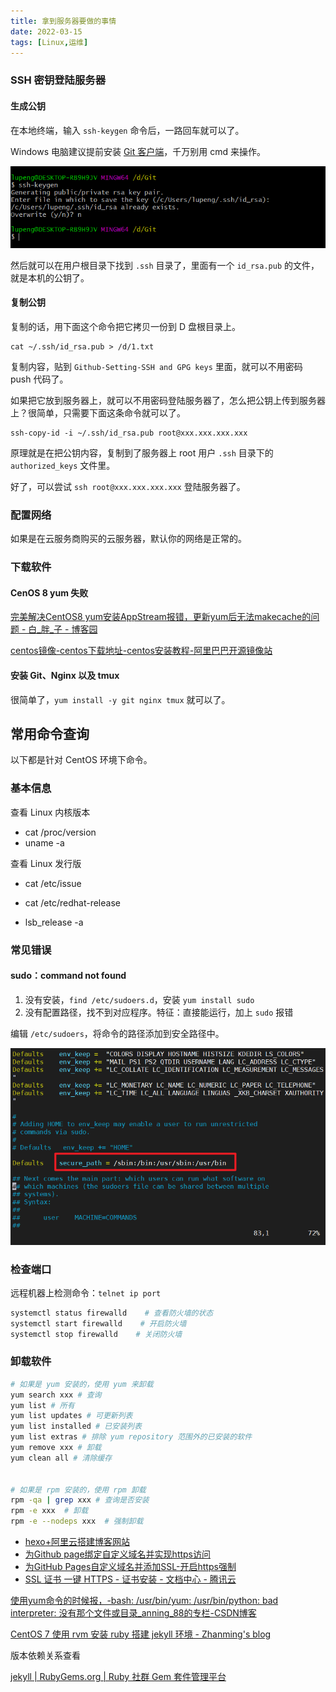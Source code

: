 ```yaml
---
title: 拿到服务器要做的事情
date: 2022-03-15
tags: [Linux,运维]
---
```


### SSH 密钥登陆服务器

#### 生成公钥

在本地终端，输入 `ssh-keygen` 命令后，一路回车就可以了。

Windows 电脑建议提前安装 [Git 客户端](https://gitforwindows.org/)，千万别用 cmd 来操作。

![](2022-03-15-get-server-first-do/image-20211102174256261.png)

然后就可以在用户根目录下找到 `.ssh` 目录了，里面有一个 `id_rsa.pub` 的文件，就是本机的公钥了。

#### 复制公钥

复制的话，用下面这个命令把它拷贝一份到 D 盘根目录上。

```shell
cat ~/.ssh/id_rsa.pub > /d/1.txt
```

复制内容，贴到 `Github-Setting-SSH and GPG keys` 里面，就可以不用密码 push 代码了。

如果把它放到服务器上，就可以不用密码登陆服务器了，怎么把公钥上传到服务器上？很简单，只需要下面这条命令就可以了。

```shell
ssh-copy-id -i ~/.ssh/id_rsa.pub root@xxx.xxx.xxx.xxx
```

原理就是在把公钥内容，复制到了服务器上 root 用户 `.ssh` 目录下的  `authorized_keys` 文件里。

好了，可以尝试 `ssh root@xxx.xxx.xxx.xxx` 登陆服务器了。

### 配置网络

如果是在云服务商购买的云服务器，默认你的网络是正常的。

### 下载软件

#### CenOS 8 yum 失败

[完美解决CentOS8 yum安装AppStream报错，更新yum后无法makecache的问题 - 白_胖_子 - 博客园](https://www.cnblogs.com/bpzblog/p/13918199.html)

[centos镜像-centos下载地址-centos安装教程-阿里巴巴开源镜像站](https://developer.aliyun.com/mirror/centos)



#### 安装 Git、Nginx 以及 tmux

很简单了，`yum install -y git nginx tmux`  就可以了。





## 常用命令查询

以下都是针对 CentOS 环境下命令。

### 基本信息

查看 Linux 内核版本

- cat /proc/version
- uname -a

查看 Linux 发行版

- cat /etc/issue

- cat /etc/redhat-release

- lsb_release -a

### 常见错误

#### sudo：command not found

1. 没有安装，`find /etc/sudoers.d`，安装 `yum install sudo`
2. 没有配置路径，找不到对应程序。特征：直接能运行，加上 `sudo` 报错

编辑 `/etc/sudoers`，将命令的路径添加到安全路径中。

![](./../image/2022-03-15-get-server-first-do/image-20221019162132166.png)

### 检查端口

远程机器上检测命令：`telnet ip port`

```bash
systemctl status firewalld    # 查看防火墙的状态
systemctl start firewalld    # 开启防火墙
systemctl stop firewalld    # 关闭防火墙
```

### 卸载软件

```bash
# 如果是 yum 安装的，使用 yum 来卸载
yum search xxx # 查询
yum list # 所有
yum list updates # 可更新列表
yum list installed # 已安装列表
yum list extras # 排除 yum repository 范围外的已安装的软件
yum remove xxx # 卸载
yum clean all # 清除缓存


# 如果是 rpm 安装的，使用 rpm 卸载
rpm -qa | grep xxx # 查询是否安装
rpm -e xxx  # 卸载
rpm -e --nodeps xxx  # 强制卸载
```



- [hexo+阿里云搭建博客网站](https://qianguyihao.com/post/2020-09-19-hexo-aliyun-blog/)
- [为Github page绑定自定义域名并实现https访问](https://blog.csdn.net/yucicheung/article/details/79560027)
- [为GitHub Pages自定义域名并添加SSL-开启https强制](https://javef.github.io/2018/04/%E4%B8%BAGitHub-Pages%E8%87%AA%E5%AE%9A%E4%B9%89%E5%9F%9F%E5%90%8D%E5%B9%B6%E6%B7%BB%E5%8A%A0SSL-%E5%BC%80%E5%90%AFHTTPS%E5%BC%BA%E5%88%B6/#:~:text=%E9%BB%98%E8%AE%A4%E6%83%85%E5%86%B5%E4%B8%8B%E4%BD%BF%E7%94%A8GitHub%20Pages%E7%9A%84%E7%BB%99%E5%AE%9A%E5%9F%9F%E5%90%8D%E5%88%99%E6%94%AF%E6%8C%81http%E5%92%8Chttps%E4%B8%A4%E7%A7%8D%E5%8D%8F%E8%AE%AE%EF%BC%8C%E4%BD%86%E6%98%AF%E5%A6%82%E6%9E%9C%E4%BD%BF%E7%94%A8%E8%87%AA%E5%AE%9A%E4%B9%89%E5%9F%9F%E5%90%8D%E7%9A%84%E8%AF%9D%EF%BC%8C%E5%88%99%E5%8F%AA%E8%83%BD%E9%80%9A%E8%BF%87%20http%3A%2F%2F%20%E8%AE%BF%E9%97%AE%EF%BC%8C%E4%B9%9F%E5%B0%B1%E6%98%AF%E8%AF%B4%E6%88%91%E4%BB%AC%E5%9C%A8%20Github%E4%B8%8A%E6%90%AD%E5%BB%BA%20Hexo,%E6%88%96Jekyll%20%E4%B8%BB%E9%A2%98%E5%8D%9A%E5%AE%A2%20%E5%90%8E%EF%BC%8C%E9%80%9A%E8%BF%87%20CNAME%20%E7%BB%91%E5%AE%9A%E4%B8%AA%E4%BA%BA%E5%9F%9F%E5%90%8D%E5%90%8E%EF%BC%8C%E6%88%91%E4%BB%AC%E5%8F%AA%E8%83%BD%E9%80%9A%E8%BF%87%20http%3A%2F%2F%20%E5%9F%9F%E5%90%8D%E6%9D%A5%E8%AE%BF%E9%97%AE%E3%80%82)
- [SSL 证书 一键 HTTPS - 证书安装 - 文档中心 - 腾讯云](https://cloud.tencent.com/document/product/400/58062)







[使用yum命令的时候报，-bash: /usr/bin/yum: /usr/bin/python: bad interpreter: 没有那个文件或目录_anning_88的专栏-CSDN博客](https://blog.csdn.net/anning_88/article/details/75735757)

[CentOS 7 使用 rvm 安装 ruby 搭建 jekyll 环境 - Zhanming's blog](https://qizhanming.com/blog/2017/05/31/install-rvm-and-ruby-buid-jeklly-env-on-centos-7)



版本依赖关系查看

[jekyll | RubyGems.org | Ruby 社群 Gem 套件管理平台](https://rubygems.org/gems/jekyll/versions/4.2.1)

